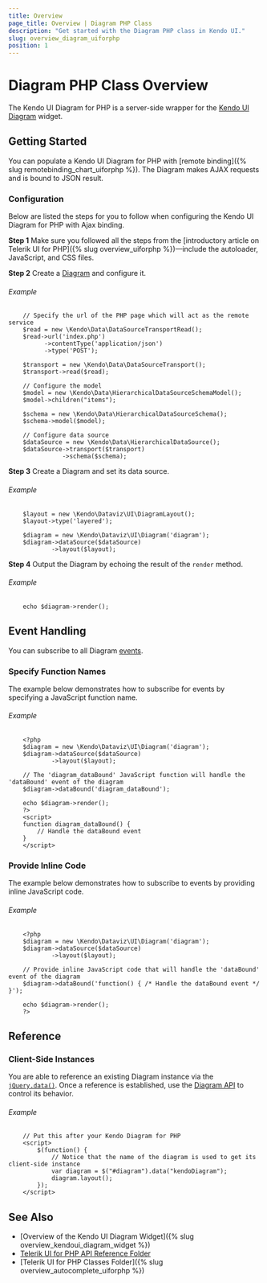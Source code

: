 ```yaml
---
title: Overview
page_title: Overview | Diagram PHP Class
description: "Get started with the Diagram PHP class in Kendo UI."
slug: overview_diagram_uiforphp
position: 1
---
```


# Diagram PHP Class Overview

The Kendo UI Diagram for PHP is a server-side wrapper for the [Kendo UI Diagram](/api/javascript/dataviz/ui/diagram) widget.

## Getting Started

You can populate a Kendo UI Diagram for PHP with [remote binding]({% slug remotebinding_chart_uiforphp %}). The Diagram makes AJAX requests and is bound to JSON result.

### Configuration

Below are listed the steps for you to follow when configuring the Kendo UI Diagram for PHP with Ajax binding.

**Step 1** Make sure you followed all the steps from the [introductory article on Telerik UI for PHP]({% slug overview_uiforphp %})&mdash;include the autoloader, JavaScript, and CSS files.

**Step 2** Create a [Diagram](/api/javascript/dataviz/ui/diagram) and configure it.

###### Example

        // Specify the url of the PHP page which will act as the remote service
        $read = new \Kendo\Data\DataSourceTransportRead();
        $read->url('index.php')
              ->contentType('application/json')
              ->type('POST');

        $transport = new \Kendo\Data\DataSourceTransport();
        $transport->read($read);

        // Configure the model
        $model = new \Kendo\Data\HierarchicalDataSourceSchemaModel();
        $model->children("items");

        $schema = new \Kendo\Data\HierarchicalDataSourceSchema();
        $schema->model($model);

        // Configure data source
        $dataSource = new \Kendo\Data\HierarchicalDataSource();
        $dataSource->transport($transport)
                   ->schema($schema);

**Step 3** Create a Diagram and set its data source.

###### Example

        $layout = new \Kendo\Dataviz\UI\DiagramLayout();
        $layout->type('layered');

        $diagram = new \Kendo\Dataviz\UI\Diagram('diagram');
        $diagram->dataSource($dataSource)
                ->layout($layout);

**Step 4** Output the Diagram by echoing the result of the `render` method.

###### Example

        echo $diagram->render();


## Event Handling

You can subscribe to all Diagram [events](/api/javascript/dataviz/ui/diagram#events).

### Specify Function Names

The example below demonstrates how to subscribe for events by specifying a JavaScript function name.

###### Example

        <?php
        $diagram = new \Kendo\Dataviz\UI\Diagram('diagram');
        $diagram->dataSource($dataSource)
                ->layout($layout);

        // The 'diagram_dataBound' JavaScript function will handle the 'dataBound' event of the diagram
        $diagram->dataBound('diagram_dataBound');

        echo $diagram->render();
        ?>
        <script>
        function diagram_dataBound() {
            // Handle the dataBound event
        }
        </script>

### Provide Inline Code

The example below demonstrates how to subscribe to events by providing inline JavaScript code.

###### Example

        <?php
        $diagram = new \Kendo\Dataviz\UI\Diagram('diagram');
        $diagram->dataSource($dataSource)
                ->layout($layout);

        // Provide inline JavaScript code that will handle the 'dataBound' event of the diagram
        $diagram->dataBound('function() { /* Handle the dataBound event */ }');

        echo $diagram->render();
        ?>

<!--*-->
## Reference

### Client-Side Instances

You are able to reference an existing Diagram instance via the [`jQuery.data()`](http://api.jquery.com/jQuery.data/). Once a reference is established, use the [Diagram API](/api/javascript/dataviz/ui/diagram#methods) to control its behavior.

###### Example

        // Put this after your Kendo Diagram for PHP
        <script>
            $(function() {
                // Notice that the name of the diagram is used to get its client-side instance
                var diagram = $("#diagram").data("kendoDiagram");
                diagram.layout();
            });
        </script>

## See Also

* [Overview of the Kendo UI Diagram Widget]({% slug overview_kendoui_diagram_widget %})
* [Telerik UI for PHP API Reference Folder](/api/php/Kendo/UI/AutoComplete)
* [Telerik UI for PHP Classes Folder]({% slug overview_autocomplete_uiforphp %})
